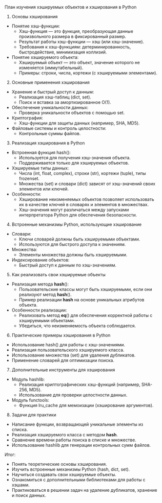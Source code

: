 План изучения хэшируемых объектов и хэширования в Python

1. Основы хэширования

- Понятие хэш-функции:
  - Хэш-функция — это функция, преобразующая данные произвольного размера в фиксированный размер.
  - Результат работы хэш-функции — хэш (или хэш-значение).
  - Требования к хэш-функциям: детерминированность, быстродействие, минимизация коллизий.
- Понятие хэшируемого объекта:
  - Хэшируемый объект — это объект, значение которого не изменяется (иммутабельный).
  - Примеры: строки, числа, кортежи (с хэшируемыми элементами).

2. Основные применения хэширования

- Хранение и быстрый доступ к данным:
  - Реализация хэш-таблиц (dict, set).
  - Поиск и вставка за амортизированное O(1).
- Обеспечение уникальности данных:
  - Проверка уникальности объектов с помощью set.
- Криптография:
  - Хэш-функции для защиты данных (например, SHA, MD5).
- Файловые системы и контроль целостности:
  - Контрольные суммы файлов.

3. Реализация хэширования в Python

- Встроенная функция hash():
  - Используется для получения хэш-значения объекта.
  - Поддерживается только для хэшируемых объектов.
- Хэшируемые типы данных:
  - Числа (int, float, complex), строки (str), кортежи (tuple), типы frozenset.
  - Множества (set) и словари (dict) зависят от хэш-значений своих элементов или ключей.
- Особенности:
  - Хэширование неизменяемых объектов позволяет использовать их в качестве ключей в словарях и элементов в множествах.
  - Хэш-значения могут различаться между запусками интерпретатора Python для обеспечения безопасности.

4. Встроенные механизмы Python, использующие хэширование

- Словари:
  - Ключи словарей должны быть хэшируемыми объектами.
  - Используются для быстрого доступа к значениям.
- Множества:
  - Элементы множества должны быть хэшируемыми.
- Индексирование объектов:
  - Быстрый доступ к данным по хэш-значениям.

5. Как реализовать свои хэшируемые объекты

- Реализация метода **hash**():
  - Пользовательские классы могут быть хэшируемыми, если они реализуют метод **hash**().
  - Пример реализации **hash** на основе уникальных атрибутов объекта.
- Особенности реализации:
  - Реализовать метод **eq**() для обеспечения корректной работы с хэшируемыми объектами.
  - Убедиться, что неизменяемость объекта соблюдается.

6. Практические примеры хэширования в Python

- Использование hash() для работы с хэш-значениями.
- Реализация пользовательского хэшируемого класса.
- Использование множества (set) для удаления дубликатов.
- Применение словарей для оптимизации поиска.

7. Дополнительные инструменты для хэширования

- Модуль hashlib:
  - Реализация криптографических хэш-функций (например, SHA-256, MD5).
  - Использование для проверки целостности данных.
- Модуль functools:
  - Функция lru_cache для мемоизации (хэширование аргументов).

8. Задачи для практики

- Написание функции, возвращающей уникальные элементы из списка.
- Реализация хэшируемого класса с методом **hash**.
- Сравнение времени работы поиска в списке и множестве.
- Использование hashlib для генерации контрольных сумм файлов.

Итог:

- Понять теоретические основы хэширования.
- Изучить встроенные механизмы Python (hash, dict, set).
- Научиться создавать свои хэшируемые объекты.
- Ознакомиться с дополнительными библиотеками для работы с хэшами.
- Практиковаться в решении задач на удаление дубликатов, хранение и поиск данных.
